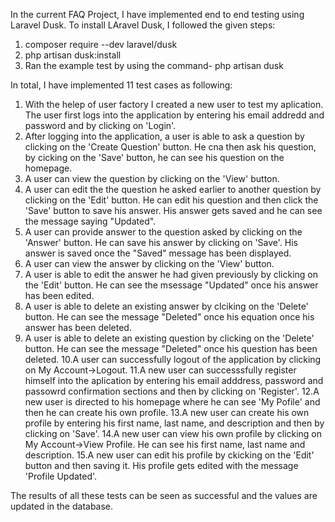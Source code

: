 In the current FAQ Project, I have implemented end to end testing using Laravel Dusk.
To install LAravel Dusk, I followed the given steps:
1. composer require --dev laravel/dusk
2. php artisan dusk:install
3. Ran the example test by using the command- php artisan dusk


In total, I have implemented 11 test cases as following:
1. With the helep of user factory I created a new user to test my aplication. The user first logs into the application by entering his email addredd and password and by clicking on 'Login'.
2. After logging into the application, a user is able to ask a question by clicking on the 'Create Question' button. He cna then ask his question, by cicking on the 'Save' button, he can see his question on the homepage.
3. A user can view the question by clicking on the 'View' button.
4. A user can edit the the question he asked earlier to another question by clicking on the 'Edit' button. He can edit his question and then click the 'Save' button to save his answer. His answer gets saved and he can see the message saying "Updated".
5. A user can provide answer to the question asked by clicking on the 'Answer' button. He can save his answer by clicking on 'Save'. His answer is saved once the "Saved" message has been displayed.
6. A user can view the answer by clicking on the 'View' button.
7. A user is able to edit the answer he had given previously by clicking on the 'Edit' button. He can see the msessage "Updated" once his answer has been edited.
8. A user is able to delete an existing answer by clciking on the 'Delete' button. He can see the message "Deleted" once his equation once his answer has been deleted.
9. A user is able to delete an existing question by clicking on the 'Delete' button. He can see the message "Deleted" once his question has been deleted.
10.A user can successfully logout of the application by clicking on My Account->Logout.
11.A new user can successsfully register himself into the aplication by entering his email adddress, password and passowrd confirmation sections and then by clicking on 'Register'.
12.A new user is directed to his homepage where he can see 'My Pofile' and then he can create his own profile. 
13.A new user can create his own profile by entering his first name, last name, and description and then by clicking on 'Save'.
14.A new user can view his own profile by clicking on My Account->View Profile. He can see his first name, last name and description.
15.A new user can edit his profile by ckicking on the 'Edit' button and then saving it. His profile gets edited with the message 'Profile Updated'.


The results of all these tests can be seen as successful and the values are updated in the database.

